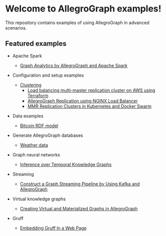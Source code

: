 # Welcome to AllegroGraph examples!

This repository contains examples of using AllegroGraph in advanced scenarios.

## Featured examples

* Apache Spark
  * [Graph Analytics by AllegroGraph and Apache Spark](spark/AGSpark.ipynb)

* Configuration and setup examples
  * [Clustering](clustering)
    * [Load balancing multi-master replication cluster on AWS using Terraform](clustering/terraform-elb/using-terraform.md)
    * [AllegroGraph Replication using NGINX Load Balancer](clustering/misc/using-nginx-load-balancer.md)
    * [MMR Replication Clusters in Kubernetes and Docker Swarm](clustering/kubernetes/mmr/kubernetes-mmr.md)
* Data examples
  * [Bitcoin RDF model](data/bitcoin)

* Generate AllegroGraph databases
  * [Weather data](generators/weather/weather.md)

* Graph neural networks
  * [Inference over Temporal Knowledge Graphs](gnn/Events2018.ipynb)

* Streaming
  * [Construct a Graph Streaming Pipeline by Using Kafka and AllegroGraph](streaming/kafka/README.md)

* Virtual knowledge graphs
  * [Creating Virtual and Materialized Graphs in AllegroGraph](ontop/README.md)

* Gruff
  * [Embedding Gruff In a Web Page](gruff/readme.md)

